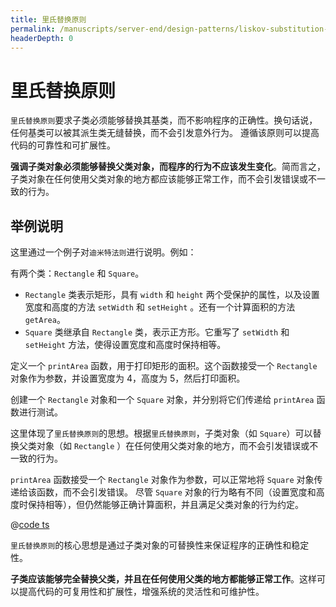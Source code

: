 ```yaml
---
title: 里氏替换原则
permalink: /manuscripts/server-end/design-patterns/liskov-substitution-principle.html
headerDepth: 0
---
```


# 里氏替换原则

`里氏替换原则`要求子类必须能够替换其基类，而不影响程序的正确性。换句话说，任何基类可以被其派生类无缝替换，而不会引发意外行为。
遵循该原则可以提高代码的可靠性和可扩展性。

**强调子类对象必须能够替换父类对象，而程序的行为不应该发生变化**。简而言之，子类对象在任何使用父类对象的地方都应该能够正常工作，而不会引发错误或不一致的行为。

## 举例说明

这里通过一个例子对`迪米特法则`进行说明。例如：

有两个类：`Rectangle` 和 `Square`。

- `Rectangle` 类表示矩形，具有 `width` 和 `height` 两个受保护的属性，以及设置宽度和高度的方法 `setWidth` 和 `setHeight`
  。还有一个计算面积的方法 `getArea`。
- `Square` 类继承自 `Rectangle` 类，表示正方形。它重写了 `setWidth` 和 `setHeight` 方法，使得设置宽度和高度时保持相等。

定义一个 `printArea` 函数，用于打印矩形的面积。这个函数接受一个 `Rectangle` 对象作为参数，并设置宽度为 4，高度为 5，然后打印面积。

创建一个 `Rectangle` 对象和一个 `Square` 对象，并分别将它们传递给 `printArea` 函数进行测试。

这里体现了`里氏替换原则`的思想。根据`里氏替换原则`，子类对象（如 `Square`）可以替换父类对象（如 `Rectangle`
）在任何使用父类对象的地方，而不会引发错误或不一致的行为。

`printArea` 函数接受一个 `Rectangle` 对象作为参数，可以正常地将 `Square` 对象传递给该函数，而不会引发错误。
尽管 `Square` 对象的行为略有不同（设置宽度和高度时保持相等），但仍然能够正确计算面积，并且满足父类对象的行为约定。

@[code ts](@code/design-patterns/lsp-demo.ts)

`里氏替换原则`的核心思想是通过子类对象的可替换性来保证程序的正确性和稳定性。

**子类应该能够完全替换父类，并且在任何使用父类的地方都能够正常工作**。这样可以提高代码的可复用性和扩展性，增强系统的灵活性和可维护性。
